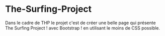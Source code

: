 # The-Surfing-Project

Dans le cadre de THP le projet c'est de créer une belle page qui présente The Surfing Project ! avec Bootstrap ! en utilisant le moins de CSS possible.
